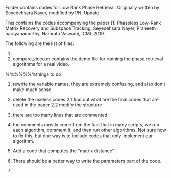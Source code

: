 Folder contains codes for Low Rank Phase Retrieval. Originally written by Seyedehsara Nayer, modified by PN. Update

This contains the codes accompanying the paper
[1] Phaseless Low-Rank Matrix Recovery and Subspace Tracking, Seyedehsara Nayer, Praneeth narayanamurthy, Namrata Vaswani, ICML 2019.

The following are the list of files:

1. 
2. compare_video.m contains the demo file for running the phase retrieval algorithms for a real video.



%%%%%%%things to do 

1. rewrite the variable names, they are extremely confusing, and also don't make much sense
2. delete the useless codes
	2.1 find out what are the final codes that are used in the paper
	2.2 modify the structure

3. there are too many lines that are commented, 

4. the comments mostly come from the fact that in many scripts, we run each algorithm, comment it, and then run other algorithms. Not sure how to fix this, but one way is to include codes that only implement our algorithm. 

5. Add a code that computes the "matrix distance"

6. There should be a better way to write the parameters part of the code.

7. 

 


